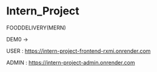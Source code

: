 # Intern_Project
FOODDELIVERY(MERN)


DEM0 ->

USER : https://intern-project-frontend-rxmi.onrender.com

ADMIN : https://intern-project-admin.onrender.com
